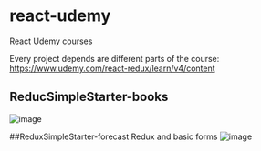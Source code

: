 # react-udemy
React Udemy courses

Every project depends are different parts of the course: https://www.udemy.com/react-redux/learn/v4/content

## ReducSimpleStarter-books
![image](https://user-images.githubusercontent.com/4195550/28719759-589ef8f8-73ab-11e7-99c5-c4f208e0b2be.png)

##ReduxSimpleStarter-forecast
Redux and basic forms
![image](https://user-images.githubusercontent.com/4195550/28719604-cd227584-73aa-11e7-91a4-6274693e42fb.png)
